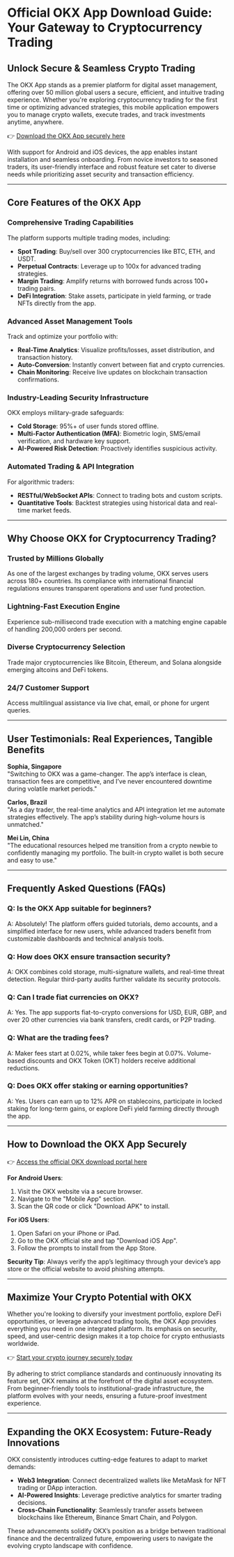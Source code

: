 # Official OKX App Download Guide: Your Gateway to Cryptocurrency Trading  

## Unlock Secure & Seamless Crypto Trading  

The OKX App stands as a premier platform for digital asset management, offering over 50 million global users a secure, efficient, and intuitive trading experience. Whether you're exploring cryptocurrency trading for the first time or optimizing advanced strategies, this mobile application empowers you to manage crypto wallets, execute trades, and track investments anytime, anywhere.  

👉 [Download the OKX App securely here](https://bit.ly/okx-bonus)  

With support for Android and iOS devices, the app enables instant installation and seamless onboarding. From novice investors to seasoned traders, its user-friendly interface and robust feature set cater to diverse needs while prioritizing asset security and transaction efficiency.  

---

## Core Features of the OKX App  

### Comprehensive Trading Capabilities  
The platform supports multiple trading modes, including:  
- **Spot Trading**: Buy/sell over 300 cryptocurrencies like BTC, ETH, and USDT.  
- **Perpetual Contracts**: Leverage up to 100x for advanced trading strategies.  
- **Margin Trading**: Amplify returns with borrowed funds across 100+ trading pairs.  
- **DeFi Integration**: Stake assets, participate in yield farming, or trade NFTs directly from the app.  

### Advanced Asset Management Tools  
Track and optimize your portfolio with:  
- **Real-Time Analytics**: Visualize profits/losses, asset distribution, and transaction history.  
- **Auto-Conversion**: Instantly convert between fiat and crypto currencies.  
- **Chain Monitoring**: Receive live updates on blockchain transaction confirmations.  

### Industry-Leading Security Infrastructure  
OKX employs military-grade safeguards:  
- **Cold Storage**: 95%+ of user funds stored offline.  
- **Multi-Factor Authentication (MFA)**: Biometric login, SMS/email verification, and hardware key support.  
- **AI-Powered Risk Detection**: Proactively identifies suspicious activity.  

### Automated Trading & API Integration  
For algorithmic traders:  
- **RESTful/WebSocket APIs**: Connect to trading bots and custom scripts.  
- **Quantitative Tools**: Backtest strategies using historical data and real-time market feeds.  

---

## Why Choose OKX for Cryptocurrency Trading?  

### Trusted by Millions Globally  
As one of the largest exchanges by trading volume, OKX serves users across 180+ countries. Its compliance with international financial regulations ensures transparent operations and user fund protection.  

### Lightning-Fast Execution Engine  
Experience sub-millisecond trade execution with a matching engine capable of handling 200,000 orders per second.  

### Diverse Cryptocurrency Selection  
Trade major cryptocurrencies like Bitcoin, Ethereum, and Solana alongside emerging altcoins and DeFi tokens.  

### 24/7 Customer Support  
Access multilingual assistance via live chat, email, or phone for urgent queries.  

---

## User Testimonials: Real Experiences, Tangible Benefits  

**Sophia, Singapore**  
"Switching to OKX was a game-changer. The app’s interface is clean, transaction fees are competitive, and I’ve never encountered downtime during volatile market periods."  

**Carlos, Brazil**  
"As a day trader, the real-time analytics and API integration let me automate strategies effectively. The app’s stability during high-volume hours is unmatched."  

**Mei Lin, China**  
"The educational resources helped me transition from a crypto newbie to confidently managing my portfolio. The built-in crypto wallet is both secure and easy to use."  

---

## Frequently Asked Questions (FAQs)  

### Q: Is the OKX App suitable for beginners?  
A: Absolutely! The platform offers guided tutorials, demo accounts, and a simplified interface for new users, while advanced traders benefit from customizable dashboards and technical analysis tools.  

### Q: How does OKX ensure transaction security?  
A: OKX combines cold storage, multi-signature wallets, and real-time threat detection. Regular third-party audits further validate its security protocols.  

### Q: Can I trade fiat currencies on OKX?  
A: Yes. The app supports fiat-to-crypto conversions for USD, EUR, GBP, and over 20 other currencies via bank transfers, credit cards, or P2P trading.  

### Q: What are the trading fees?  
A: Maker fees start at 0.02%, while taker fees begin at 0.07%. Volume-based discounts and OKX Token (OKT) holders receive additional reductions.  

### Q: Does OKX offer staking or earning opportunities?  
A: Yes. Users can earn up to 12% APR on stablecoins, participate in locked staking for long-term gains, or explore DeFi yield farming directly through the app.  

---

## How to Download the OKX App Securely  

👉 [Access the official OKX download portal here](https://bit.ly/okx-bonus)  

**For Android Users**:  
1. Visit the OKX website via a secure browser.  
2. Navigate to the "Mobile App" section.  
3. Scan the QR code or click "Download APK" to install.  

**For iOS Users**:  
1. Open Safari on your iPhone or iPad.  
2. Go to the OKX official site and tap "Download iOS App".  
3. Follow the prompts to install from the App Store.  

**Security Tip**: Always verify the app’s legitimacy through your device’s app store or the official website to avoid phishing attempts.  

---

## Maximize Your Crypto Potential with OKX  

Whether you're looking to diversify your investment portfolio, explore DeFi opportunities, or leverage advanced trading tools, the OKX App provides everything you need in one integrated platform. Its emphasis on security, speed, and user-centric design makes it a top choice for crypto enthusiasts worldwide.  

👉 [Start your crypto journey securely today](https://bit.ly/okx-bonus)  

By adhering to strict compliance standards and continuously innovating its feature set, OKX remains at the forefront of the digital asset ecosystem. From beginner-friendly tools to institutional-grade infrastructure, the platform evolves with your needs, ensuring a future-proof investment experience.  

---

## Expanding the OKX Ecosystem: Future-Ready Innovations  

OKX consistently introduces cutting-edge features to adapt to market demands:  
- **Web3 Integration**: Connect decentralized wallets like MetaMask for NFT trading or DApp interaction.  
- **AI-Powered Insights**: Leverage predictive analytics for smarter trading decisions.  
- **Cross-Chain Functionality**: Seamlessly transfer assets between blockchains like Ethereum, Binance Smart Chain, and Polygon.  

These advancements solidify OKX’s position as a bridge between traditional finance and the decentralized future, empowering users to navigate the evolving crypto landscape with confidence.